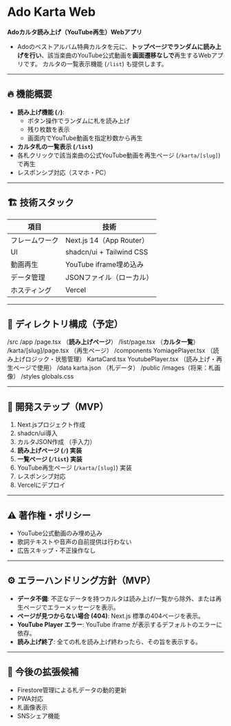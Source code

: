 # Ado Karta Web

**Adoカルタ読み上げ（YouTube再生）Webアプリ**

- Adoのベストアルバム特典カルタを元に、**トップページでランダムに読み上げを行い**、該当楽曲のYouTube公式動画を**画面遷移なしで**再生するWebアプリです。
カルタの一覧表示機能 (`/list`) も提供します。

---

## 🔥 機能概要

- **読み上げ機能 (`/`)**:
    - ボタン操作でランダムに札を読み上げ
    - 残り枚数を表示
    - 画面内でYouTube動画を指定秒数から再生
- **カルタ札の一覧表示 (`/list`)**
- 各札クリックで該当楽曲の公式YouTube動画を再生ページ (`/karta/[slug]`) で再生
- レスポンシブ対応（スマホ・PC）

---

## 🏗 技術スタック

| 項目            | 技術                     |
|-----------------|--------------------------|
| フレームワーク  | Next.js 14（App Router） |
| UI              | shadcn/ui + Tailwind CSS | （クール/ダークなトンマナ）
| 動画再生        | YouTube iframe埋め込み    |
| データ管理      | JSONファイル（ローカル）  | （手入力で作成）
| ホスティング    | Vercel                    |

---

## 📁 ディレクトリ構成（予定）

/src
  /app
    /page.tsx （**読み上げページ**）
    /list/page.tsx （**カルタ一覧**）
    /karta/[slug]/page.tsx （再生ページ）
  /components
    YomiagePlayer.tsx （読み上げロジック・状態管理）
    KartaCard.tsx
    YoutubePlayer.tsx （読み上げ・再生ページで使用）
  /data
    karta.json （札データ）
  /public
    /images（将来：札画像）
/styles
  globals.css

---

## 📝 開発ステップ（MVP）

1. Next.jsプロジェクト作成
2. shadcn/ui導入
3. カルタJSON作成 （手入力）
4. **読み上げページ (`/`) 実装**
5. **一覧ページ (`/list`) 実装**
6. YouTube再生ページ (`/karta/[slug]`) 実装
7. レスポンシブ対応
8. Vercelにデプロイ

---

## ⚠ 著作権・ポリシー

- YouTube公式動画のみ埋め込み
- 歌詞テキストや音声の自前提供は行わない
- 広告スキップ・不正操作なし

---

## ⚙️ エラーハンドリング方針（MVP）

- **データ不備**: 不正なデータを持つカルタは読み上げ/一覧から除外、または再生ページでエラーメッセージを表示。
- **ページが見つからない場合 (404)**: Next.js 標準の404ページを表示。
- **YouTube Player エラー**: YouTube iframe が表示するデフォルトのエラーに依存。
- **読み上げ終了**: 全ての札を読み上げ終わったら、その旨を表示する。

---

## 🚀 今後の拡張候補

- Firestore管理による札データの動的更新
- PWA対応
- 札画像表示
- SNSシェア機能
